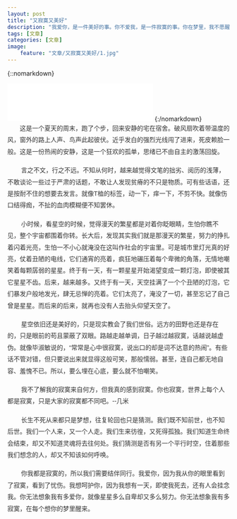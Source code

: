```yaml
---
layout: post
title: "又寂寞又美好"
description: "我爱你，是一件美好的事。你不爱我，是一件寂寞的事。你在梦里，我不愿醒来，是一件又寂寞又美好的事。"
tags: [文章]
categories: [文章]
image:
    feature: "文章/又寂寞又美好/1.jpg"
---
```


{::nomarkdown}
<iframe frameborder="no" border="0" marginwidth="0" marginheight="0" width=330 height=86 src="//music.163.com/outchain/player?type=2&id=540968&auto=1&height=66"></iframe>
{:/nomarkdown}

<p style="margin-top: 0px; margin-bottom: 16px; padding: 0px; color: rgb(51, 51, 51); font-family: Arial, &quot;Microsoft YaHei&quot;; line-height: 26.4px; white-space: normal; widows: 1; text-indent: 2em;">
    这是一个夏天的周末，跑了个步，回来安静的宅在宿舍。破风扇吹着带温度的风，窗外的路上人声、鸟声此起彼伏。近乎发白的强烈光线闯了进来，死皮赖脸一般。这是一份热闹的安静，这是一个狂欢的孤单，思绪已不由自主的激荡回旋。<br/>
</p>
<p style="margin-top: 0px; margin-bottom: 16px; padding: 0px; color: rgb(51, 51, 51); font-family: Arial, &quot;Microsoft YaHei&quot;; line-height: 26.4px; white-space: normal; widows: 1;">
    &nbsp;&nbsp;&nbsp;&nbsp;&nbsp;&nbsp;&nbsp;&nbsp;言之不文，行之不远。不知从何时，越来越觉得文笔的拙劣、阅历的浅薄，不敢谈论一些过于严肃的话题，不敢让人发现贫瘠的不只是物质。可有些话语，还是按耐不住的想要去发言。就像T桖的标签，动一下，痒一下，不剪不快。就像伤口结得痂，不扯的血肉模糊便不知罢休。
</p>
<p style="margin-top: 0px; margin-bottom: 16px; padding: 0px; color: rgb(51, 51, 51); font-family: Arial, &quot;Microsoft YaHei&quot;; line-height: 26.4px; white-space: normal; widows: 1;">
    &nbsp;&nbsp;&nbsp;&nbsp;&nbsp;&nbsp;&nbsp;&nbsp;小时候，看星空的时候，觉得漫天的繁星都是对着你眨眼睛，生怕你瞧不见，整个宇宙都围着你转。长大后，发现其实我们就是那漫天的繁星，努力的挣扎着闪着光亮，生怕一不小心就淹没在这叫作社会的宇宙里。可是城市里灯光真的好亮，仗着丑陋的电线，它们通宵的亮着，疯狂地碾压着每个卑微的角落，无情地嘲笑着每颗孱弱的星星。终于有一天，有一颗星星开始渴望变成一颗灯泡，即使被其它星星不齿。后来，越来越多。又终于有一天，天空挂满了一个个丑陋的灯泡，它们暴发户般地发光，肆无忌惮的亮着。它们太亮了，淹没了一切，甚至忘记了自己曾是星星。而后来的后来，就再也没有人去抬头仰望天空了。
</p>
<p style="margin-top: 0px; margin-bottom: 16px; padding: 0px; color: rgb(51, 51, 51); font-family: Arial, &quot;Microsoft YaHei&quot;; line-height: 26.4px; white-space: normal; widows: 1;">
    &nbsp;&nbsp;&nbsp;&nbsp;&nbsp; &nbsp; 星空依旧还是美好的，只是现实教会了我们世俗。远方的田野也还是存在的，只是眼前的苟且蒙蔽了双眼。路越走越单调，日子越过越寂寞，话越说越虚伪。就像毕淑敏说的，“常常是心中很寂寞，说出口的却是词不达意的热闹”。有些话不管对错，但只要说出来就显得这般可笑，那般懦弱。甚至，连自己都无地自容、羞愧不已。所以，要么埋在心底，要么就不怕嘲笑。<br/>
</p>
<p style="margin-top: 0px; margin-bottom: 16px; padding: 0px; color: rgb(51, 51, 51); font-family: Arial, &quot;Microsoft YaHei&quot;; line-height: 26.4px; white-space: normal; widows: 1;">
    &nbsp; &nbsp; &nbsp; &nbsp; 我不了解我的寂寞来自何方，但我真的感到寂寞。你也寂寞，世界上每个人都是寂寞，只是大家的寂寞都不同吧。--几米<br/>
</p>
<p style="margin-top: 0px; margin-bottom: 16px; padding: 0px; color: rgb(51, 51, 51); font-family: Arial, &quot;Microsoft YaHei&quot;; line-height: 26.4px; white-space: normal; widows: 1;">
    &nbsp;&nbsp;&nbsp;&nbsp;&nbsp; &nbsp; 长生不死从来都只是梦想，往复轮回也只是猜测。我们既不知前世，也不知后世。我们一个人来，又一个人走。我们生来彷徨，又死得孤独。我们知道生命终会结束，却又不知道灵魂将去往何处。我们猜测是否有另一个平行时空，住着那些我们想念的人，却又不知该如何呼唤。&nbsp; &nbsp;&nbsp;&nbsp; &nbsp;&nbsp;
</p>
<p style="margin-top: 0px; margin-bottom: 16px; padding: 0px; color: rgb(51, 51, 51); font-family: Arial, &quot;Microsoft YaHei&quot;; line-height: 26.4px; white-space: normal; widows: 1;">
    &nbsp; &nbsp; &nbsp;&nbsp;&nbsp;&nbsp;你我都是寂寞的，所以我们需要结伴同行。我爱你，因为我从你的眼里看到了寂寞，看到了忧伤。我想呵护你，因为我想有一天，即使我死去，还有人会挂念我。你无法想象我有多爱你，就像星星多么自卑却又多么努力。你无法想象我有多寂寞，在每个想你的梦里醒来。
</p>
<p>
    <br/>
</p>

